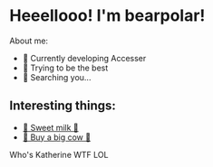 #              Heeellooo! I'm bearpolar!
About me:

- 🌱 Currently developing Accesser
- 🍁 Trying to be the best
- 🎈 Searching you...





## Interesting things:

 - [🐄 Sweet milk 🥛](https://garnetttheevils.com)
 - [🧶 Buy a big cow 🛒]()



Who's Katherine WTF LOL

